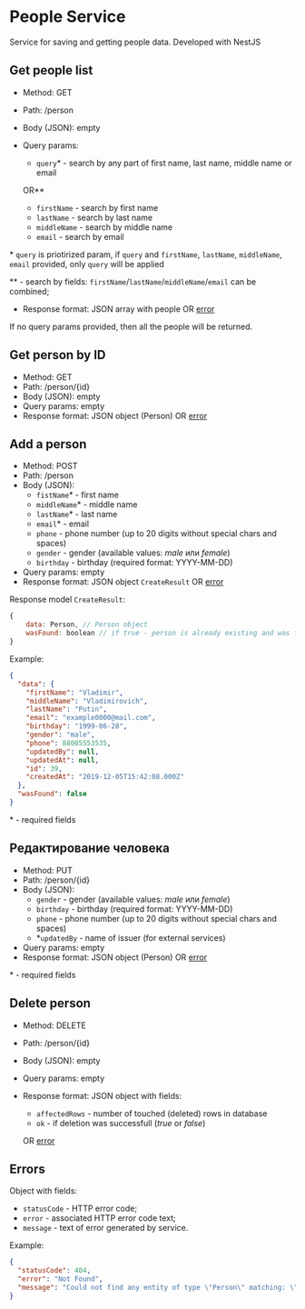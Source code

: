 # People Service
Service for saving and getting people data. Developed with NestJS

## Get people list
- Method: GET
- Path: /person
- Body (JSON): empty
- Query params:
  - `query`* - search by any part of first name, last name, middle name or email

  OR**
  - `firstName` - search by first name
  - `lastName` - search by last name
  - `middleName` - search by middle name
  - `email` - search by email

\* `query` is priotirized param, if `query` and  `firstName`, `lastName`, `middleName`, `email` provided, only `query` will be applied

\** - search by fields: `firstName`/`lastName`/`middleName`/`email` can be combined;

- Response format: JSON array with people OR [error](#Errors)

If no query params provided, then all the people will be returned.

## Get person by ID
- Method: GET
- Path: /person/{id}
- Body (JSON): empty
- Query params: empty
- Response format: JSON object (Person) OR [error](#Errors)

## Add a person
- Method: POST
- Path: /person
- Body (JSON):
  - `fistName`* - first name
  - `middleName`* - middle name
  - `lastName`* - last name
  - `email`* - email
  - `phone` - phone number (up to 20 digits without special chars and spaces)
  - `gender` - gender (available values: *male* или *female*)
  - `birthday` - birthday (required format: YYYY-MM-DD)
- Query params: empty
- Response format: JSON object `CreateResult` OR [error](#Errors)

Response model `CreateResult`:
```js
{
    data: Person, // Person object
    wasFound: boolean // if true - person is already existing and was found in database; false - created and saved
}
```
Example:
```json
{
  "data": {
    "firstName": "Vladimir",
    "middleName": "Vladimirovich",
    "lastName": "Putin",
    "email": "example0000@mail.com",
    "birthday": "1999-06-28",
    "gender": "male",
    "phone": 88005553535,
    "updatedBy": null,
    "updatedAt": null,
    "id": 39,
    "createdAt": "2019-12-05T15:42:08.000Z"
  },
  "wasFound": false
}
```

\* - required fields

## Редактирование человека
- Method: PUT
- Path: /person/{id}
- Body (JSON):
  - `gender` - gender (available values: *male* или *female*)
  - `birthday` - birthday (required format: YYYY-MM-DD)
  - `phone` - phone number (up to 20 digits without special chars and spaces)
  - *`updatedBy` - name of issuer (for external services)
- Query params: empty
- Response format: JSON object (Person) OR [error](#Errors)

\* - required fields

## Delete person
- Method: DELETE
- Path: /person/{id}
- Body (JSON): empty
- Query params: empty
- Response format: JSON object with fields:
  - `affectedRows` - number of touched (deleted) rows in database
  - `ok` - if deletion was successfull (*true* or *false*)

  OR [error](#Errors)

## Errors
Object with fields:
- `statusCode` - HTTP error code;
- `error` - associated HTTP error code text;
- `message` - text of error generated by service.

Example:
```json
{
  "statusCode": 404,
  "error": "Not Found",
  "message": "Could not find any entity of type \"Person\" matching: \"31123\""
}
```

